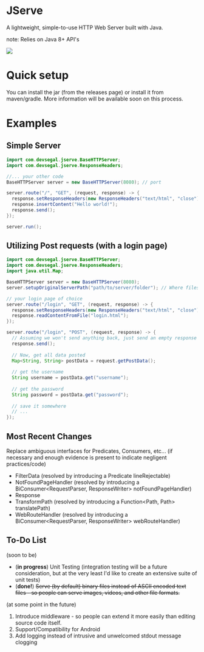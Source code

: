 # JServe
A lightweight, simple-to-use HTTP Web Server built with Java. 

note: Relies on Java 8+ API's

<img src="https://i.ibb.co/3RKzGsw/Adobe-Stock-389747989.jpg" />

# Quick setup
You can install the jar (from the releases page) or install it from maven/gradle.
More information will be available soon on this process. 

# Examples 
## Simple Server
```java
import com.devsegal.jserve.BaseHTTPServer;
import com.devsegal.jserve.ResponseHeaders;

//... your other code
BaseHTTPServer server = new BaseHTTPServer(8080); // port

server.route("/", "GET", (request, response) -> {
  response.setResponseHeaders(new ResponseHeaders("text/html", "close"));
  response.insertContent("Hello world!");
  response.send();
});

server.run(); 
```

## Utilizing Post requests (with a login page)
```java
import com.devsegal.jserve.BaseHTTPServer;
import com.devsegal.jserve.ResponseHeaders;
import java.util.Map;

BaseHTTPServer server = new BaseHTTPServer(8080);
server.setupOriginalServerPath("path/to/server/folder"); // Where files are read from (excluding the public assets folder)

// your login page of choice
server.route("/login", "GET", (request, response) -> {
  response.setResponseHeaders(new ResponseHeaders("text/html", "close");
  response.readContentFromFile("login.html");
});

server.route("/login", "POST", (request, response) -> {
  // Assuming we won't send anything back, just send an empty response 
  response.send();
  
  // Now, get all data posted 
  Map<String, String> postData = request.getPostData(); 
  
  // get the username 
  String username = postData.get("username");
  
  // get the password
  String password = postData.get("password");
  
  // save it somewhere
  // ...
});
```

## Most Recent Changes
Replace ambiguous interfaces for Predicates, Consumers, etc... (if necessary and enough evidence is present to indicate negligent practices/code)
- FilterData (resolved by introducing a Predicate<String> lineRejectable)
- NotFoundPageHandler (resolved by introducing a BiConsumer<RequestParser, ResponseWriter> notFoundPageHandler)
- Response 
- TransformPath (resolved by introducing a Function<Path, Path> translatePath) 
- WebRouteHandler (resolved by introducing a BiConsumer<RequestParser, ResponseWriter> webRouteHandler)
  
## To-Do List
(soon to be) 
- (**in progress**) Unit Testing (integration testing will be a future consideration, but at the very least I'd like to create an extensive suite of unit tests)
- (**done!**) <s>Serve (by default) binary files instead of ASCII encoded text files - so people can serve images, videos, and other file formats.</s>

(at some point in the future) 
1. Introduce middleware - so people can extend it more easily than editing source code itself. 
2. Support/Compatibility for Android 
3. Add logging instead of intrusive and unwelcomed stdout message clogging 
